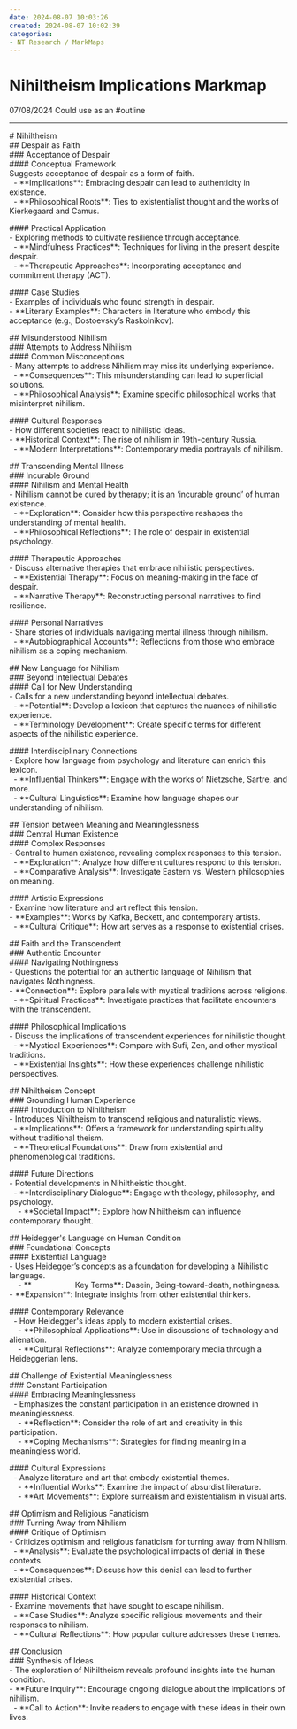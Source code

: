 ```yaml
---
date: 2024-08-07 10:03:26
created: 2024-08-07 10:02:39
categories:
- NT Research / MarkMaps
---
```


# Nihiltheism Implications Markmap

07/08/2024 Could use as an #outline

* * *

  

\# Nihiltheism  
\## Despair as Faith  
\### Acceptance of Despair  
\#### Conceptual Framework  
Suggests acceptance of despair as a form of faith.  
  - \*\*Implications\*\*: Embracing despair can lead to authenticity in existence.  
  - \*\*Philosophical Roots\*\*: Ties to existentialist thought and the works of Kierkegaard and Camus.  
  
\#### Practical Application  
\- Exploring methods to cultivate resilience through acceptance.  
  - \*\*Mindfulness Practices\*\*: Techniques for living in the present despite despair.  
  - \*\*Therapeutic Approaches\*\*: Incorporating acceptance and commitment therapy (ACT).  
  
\#### Case Studies  
\- Examples of individuals who found strength in despair.  
\- \*\*Literary Examples\*\*: Characters in literature who embody this acceptance (e.g., Dostoevsky’s Raskolnikov).  
  
\## Misunderstood Nihilism  
\### Attempts to Address Nihilism  
\#### Common Misconceptions  
\- Many attempts to address Nihilism may miss its underlying experience.  
  - \*\*Consequences\*\*: This misunderstanding can lead to superficial solutions.  
  - \*\*Philosophical Analysis\*\*: Examine specific philosophical works that misinterpret nihilism.  
  
\#### Cultural Responses  
\- How different societies react to nihilistic ideas.  
\- \*\*Historical Context\*\*: The rise of nihilism in 19th-century Russia.  
  - \*\*Modern Interpretations\*\*: Contemporary media portrayals of nihilism.  
  
\## Transcending Mental Illness  
\### Incurable Ground  
\#### Nihilism and Mental Health  
\- Nihilism cannot be cured by therapy; it is an ‘incurable ground’ of human existence.  
  - \*\*Exploration\*\*: Consider how this perspective reshapes the understanding of mental health.  
  - \*\*Philosophical Reflections\*\*: The role of despair in existential psychology.  
  
\#### Therapeutic Approaches  
\- Discuss alternative therapies that embrace nihilistic perspectives.  
  - \*\*Existential Therapy\*\*: Focus on meaning-making in the face of despair.  
  - \*\*Narrative Therapy\*\*: Reconstructing personal narratives to find resilience.  
  
\#### Personal Narratives  
\- Share stories of individuals navigating mental illness through nihilism.  
  - \*\*Autobiographical Accounts\*\*: Reflections from those who embrace nihilism as a coping mechanism.  
  
\## New Language for Nihilism  
\### Beyond Intellectual Debates  
\#### Call for New Understanding  
\- Calls for a new understanding beyond intellectual debates.  
  - \*\*Potential\*\*: Develop a lexicon that captures the nuances of nihilistic experience.  
  - \*\*Terminology Development\*\*: Create specific terms for different aspects of the nihilistic experience.  
  
\#### Interdisciplinary Connections  
\- Explore how language from psychology and literature can enrich this lexicon.  
  - \*\*Influential Thinkers\*\*: Engage with the works of Nietzsche, Sartre, and more.  
  - \*\*Cultural Linguistics\*\*: Examine how language shapes our understanding of nihilism.  
  
\## Tension between Meaning and Meaninglessness  
\### Central Human Existence  
\#### Complex Responses  
\- Central to human existence, revealing complex responses to this tension.  
  - \*\*Exploration\*\*: Analyze how different cultures respond to this tension.  
  - \*\*Comparative Analysis\*\*: Investigate Eastern vs. Western philosophies on meaning.  
  
\#### Artistic Expressions  
\- Examine how literature and art reflect this tension.  
\- \*\*Examples\*\*: Works by Kafka, Beckett, and contemporary artists.  
  - \*\*Cultural Critique\*\*: How art serves as a response to existential crises.  
  
\## Faith and the Transcendent  
\### Authentic Encounter  
\#### Navigating Nothingness  
\- Questions the potential for an authentic language of Nihilism that navigates Nothingness.  
\- \*\*Connection\*\*: Explore parallels with mystical traditions across religions.  
  - \*\*Spiritual Practices\*\*: Investigate practices that facilitate encounters with the transcendent.  
  
\#### Philosophical Implications  
\- Discuss the implications of transcendent experiences for nihilistic thought.  
  - \*\*Mystical Experiences\*\*: Compare with Sufi, Zen, and other mystical traditions.  
  - \*\*Existential Insights\*\*: How these experiences challenge nihilistic perspectives.  
  
\## Nihiltheism Concept  
\### Grounding Human Experience  
\#### Introduction to Nihiltheism  
\- Introduces Nihiltheism to transcend religious and naturalistic views.  
  - \*\*Implications\*\*: Offers a framework for understanding spirituality without traditional theism.  
  - \*\*Theoretical Foundations\*\*: Draw from existential and phenomenological traditions.  
  
\#### Future Directions  
\- Potential developments in Nihiltheistic thought.  
  - \*\*Interdisciplinary Dialogue\*\*: Engage with theology, philosophy, and psychology.  
    - \*\*Societal Impact\*\*: Explore how Nihiltheism can influence contemporary thought.  
  
\## Heidegger's Language on Human Condition  
\### Foundational Concepts  
\#### Existential Language  
\- Uses Heidegger’s concepts as a foundation for developing a Nihilistic language.  
    - \*\*                    Key Terms\*\*: Dasein, Being-toward-death, nothingness.  
\- \*\*Expansion\*\*: Integrate insights from other existential thinkers.  
  
\#### Contemporary Relevance  
  - How Heidegger's ideas apply to modern existential crises.  
    - \*\*Philosophical Applications\*\*: Use in discussions of technology and alienation.  
    - \*\*Cultural Reflections\*\*: Analyze contemporary media through a Heideggerian lens.  
  
\## Challenge of Existential Meaninglessness  
\### Constant Participation  
\#### Embracing Meaninglessness  
  - Emphasizes the constant participation in an existence drowned in meaninglessness.  
    - \*\*Reflection\*\*: Consider the role of art and creativity in this participation.  
    - \*\*Coping Mechanisms\*\*: Strategies for finding meaning in a meaningless world.  
  
\#### Cultural Expressions  
  - Analyze literature and art that embody existential themes.  
    - \*\*Influential Works\*\*: Examine the impact of absurdist literature.  
    - \*\*Art Movements\*\*: Explore surrealism and existentialism in visual arts.  
  
\## Optimism and Religious Fanaticism  
\### Turning Away from Nihilism  
\#### Critique of Optimism  
\- Criticizes optimism and religious fanaticism for turning away from Nihilism.  
  - \*\*Analysis\*\*: Evaluate the psychological impacts of denial in these contexts.  
  - \*\*Consequences\*\*: Discuss how this denial can lead to further existential crises.  
  
\#### Historical Context  
\- Examine movements that have sought to escape nihilism.  
  - \*\*Case Studies\*\*: Analyze specific religious movements and their responses to nihilism.  
  - \*\*Cultural Reflections\*\*: How popular culture addresses these themes.  
  
\## Conclusion  
\### Synthesis of Ideas  
\- The exploration of Nihiltheism reveals profound insights into the human condition.  
\- \*\*Future Inquiry\*\*: Encourage ongoing dialogue about the implications of nihilism.  
  - \*\*Call to Action\*\*: Invite readers to engage with these ideas in their own lives.